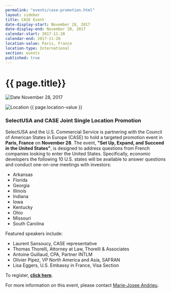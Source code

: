 ```yaml
---
permalink: "events/case-promotion.html"
layout: sidebar
title: CASE Event
date-display-start: November 28, 2017
date-display-end: November 28, 2017
calendar-start: 2017-11-28
calendar-end: 2017-11-28
location-value: Paris, France
location-type: International
section: events
published: true
---
```


# {{ page.title}}

![Date](https://google.github.io/material-design-icons/action/svg/design/ic_event_24px.svg "Date") November 28, 2017

![Location](http://google.github.io/material-design-icons/social/svg/design/ic_location_city_24px.svg "Location") {{ page.location-value }}

### SelectUSA and CASE Joint Single Location Promotion

SelectUSA and the U.S. Commercial Service is partnering with the Council of American States in Europe (CASE) to hold a targeted promotion event in **Paris, France** on **November 28**. The event, **"Set Up, Expand, and Succeed in the United States"**, is designed to address questions from French companies looking to enter the United States. Specifically, economic developers the following 10 U.S. states will be available to answer questions and conduct one-on-one meetings with investors:

* Arkansas
* Florida
* Georgia
* Illinois
* Indiana
* Iowa
* Kentucky
* Ohio
* Missouri
* South Carolina

Featured speakers include:

* Laurent Sansoucy, CASE representative
* Thomas Thorelli, Attorney at Law, Thorelli & Associates
* Antoine Guillaud, CPA, Partner INTLM
* Olivier Pipez, VP North America and Asia, SAFRAN
* Lisa Eggers, U.S. Embassy in France, Visa Section

To register, **[click here](http://www.invest-in-usa.org/pdfs/Paris-v1.pdf)**.

For more information on this event, please contact [Marie-Josee Andrieu](mailto:marie-josee.andrieu@trade.gov).
